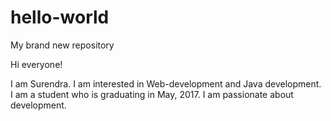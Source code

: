 # hello-world
My brand new repository


Hi everyone!

I am Surendra.
I am interested in Web-development and Java development.
I am a student who is graduating in May, 2017.
I am passionate about development.
